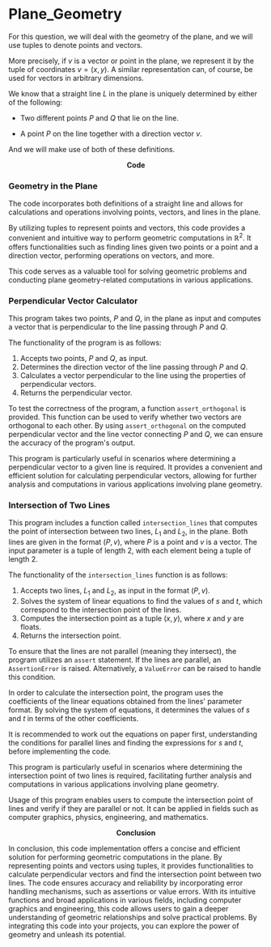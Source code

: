 # Plane_Geometry 

For this question, we will deal with the geometry of the plane, and we will use tuples to denote points and vectors.

More precisely, if $v$ is a vector or point in the plane, we represent it by the tuple of coordinates $v = (x, y)$. A similar representation can, of course, be used for vectors in arbitrary dimensions.

We know that a straight line $L$ in the plane is uniquely determined by either of the following:

- Two different points $P$ and $Q$ that lie on the line.

- A point $P$ on the line together with a direction vector $v$.

And we will make use of both of these definitions.

$$\textbf{Code}$$

### Geometry in the Plane

The code incorporates both definitions of a straight line and allows for calculations and operations involving points, vectors, and lines in the plane.

By utilizing tuples to represent points and vectors, this code provides a convenient and intuitive way to perform geometric computations in $\mathbb{R}^{2}$. It offers functionalities such as finding lines given two points or a point and a direction vector, performing operations on vectors, and more.

This code serves as a valuable tool for solving geometric problems and conducting plane geometry-related computations in various applications.

### Perpendicular Vector Calculator

This program takes two points, $P$ and $Q$, in the plane as input and computes a vector that is perpendicular to the line passing through $P$ and $Q$.

The functionality of the program is as follows:
1. Accepts two points, $P$ and $Q$, as input.
2. Determines the direction vector of the line passing through $P$ and $Q$.
3. Calculates a vector perpendicular to the line using the properties of perpendicular vectors.
4. Returns the perpendicular vector.

To test the correctness of the program, a function `assert_orthogonal` is provided. This function can be used to verify whether two vectors are orthogonal to each other. By using `assert_orthogonal` on the computed perpendicular vector and the line vector connecting $P$ and $Q$, we can ensure the accuracy of the program's output.

This program is particularly useful in scenarios where determining a perpendicular vector to a given line is required. It provides a convenient and efficient solution for calculating perpendicular vectors, allowing for further analysis and computations in various applications involving plane geometry.

### Intersection of Two Lines

This program includes a function called `intersection_lines` that computes the point of intersection between two lines, $L_1$ and $L_2$, in the plane. Both lines are given in the format $(P, v)$, where $P$ is a point and $v$ is a vector. The input parameter is a tuple of length 2, with each element being a tuple of length 2.

The functionality of the `intersection_lines` function is as follows:
1. Accepts two lines, $L_1$ and $L_2$, as input in the format $(P, v)$.
2. Solves the system of linear equations to find the values of $s$ and $t$, which correspond to the intersection point of the lines.
3. Computes the intersection point as a tuple $(x, y)$, where $x$ and $y$ are floats.
4. Returns the intersection point.

To ensure that the lines are not parallel (meaning they intersect), the program utilizes an `assert` statement. If the lines are parallel, an `AssertionError` is raised. Alternatively, a `ValueError` can be raised to handle this condition.

In order to calculate the intersection point, the program uses the coefficients of the linear equations obtained from the lines' parameter format. By solving the system of equations, it determines the values of $s$ and $t$ in terms of the other coefficients.

It is recommended to work out the equations on paper first, understanding the conditions for parallel lines and finding the expressions for $s$ and $t$, before implementing the code.

This program is particularly useful in scenarios where determining the intersection point of two lines is required, facilitating further analysis and computations in various applications involving plane geometry.

Usage of this program enables users to compute the intersection point of lines and verify if they are parallel or not. It can be applied in fields such as computer graphics, physics, engineering, and mathematics.

$$\textbf{Conclusion}$$

In conclusion, this code implementation offers a concise and efficient solution for performing geometric computations in the plane. By representing points and vectors using tuples, it provides functionalities to calculate perpendicular vectors and find the intersection point between two lines. The code ensures accuracy and reliability by incorporating error handling mechanisms, such as assertions or value errors. With its intuitive functions and broad applications in various fields, including computer graphics and engineering, this code allows users to gain a deeper understanding of geometric relationships and solve practical problems. By integrating this code into your projects, you can explore the power of geometry and unleash its potential.
